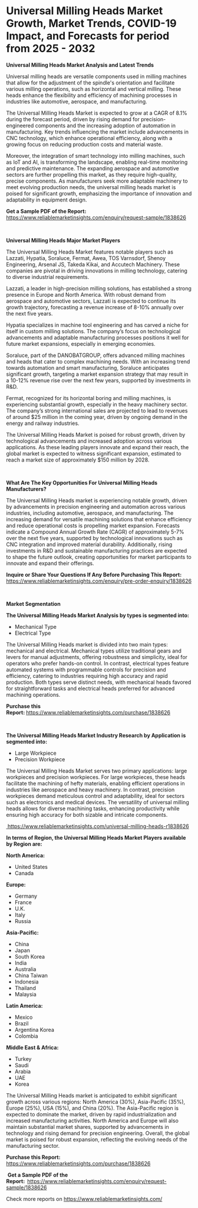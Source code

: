 <p><h1>Universal Milling Heads Market Growth, Market Trends, COVID-19 Impact, and Forecasts for period from 2025 - 2032</h1></p><p><strong>Universal Milling Heads Market Analysis and Latest Trends</strong></p>
<p><p>Universal milling heads are versatile components used in milling machines that allow for the adjustment of the spindle's orientation and facilitate various milling operations, such as horizontal and vertical milling. These heads enhance the flexibility and efficiency of machining processes in industries like automotive, aerospace, and manufacturing.</p><p>The Universal Milling Heads Market is expected to grow at a CAGR of 8.1% during the forecast period, driven by rising demand for precision-engineered components and the increasing adoption of automation in manufacturing. Key trends influencing the market include advancements in CNC technology, which enhance operational efficiency, along with a growing focus on reducing production costs and material waste. </p><p>Moreover, the integration of smart technology into milling machines, such as IoT and AI, is transforming the landscape, enabling real-time monitoring and predictive maintenance. The expanding aerospace and automotive sectors are further propelling this market, as they require high-quality, precise components. As manufacturers seek more adaptable machinery to meet evolving production needs, the universal milling heads market is poised for significant growth, emphasizing the importance of innovation and adaptability in equipment design.</p></p>
<p><strong>Get a Sample PDF of the Report:&nbsp;</strong> <a href="https://www.reliablemarketinsights.com/enquiry/request-sample/1838626?utm_campaign=3038&utm_medium=2&utm_source=Github&utm_content=ia&utm_term=11042025&utm_id=universal-milling-heads">https://www.reliablemarketinsights.com/enquiry/request-sample/1838626</a></p>
<p>&nbsp;</p>
<p><strong>Universal Milling Heads Major Market Players</strong></p>
<p><p>The Universal Milling Heads Market features notable players such as Lazzati, Hypatia, Soraluce, Fermat, Awea, TOS Varnsdorf, Shenoy Engineering, Arsenal JS, Takeda Kikai, and Accutech Machinery. These companies are pivotal in driving innovations in milling technology, catering to diverse industrial requirements.</p><p>Lazzati, a leader in high-precision milling solutions, has established a strong presence in Europe and North America. With robust demand from aerospace and automotive sectors, Lazzati is expected to continue its growth trajectory, forecasting a revenue increase of 8-10% annually over the next five years.</p><p>Hypatia specializes in machine tool engineering and has carved a niche for itself in custom milling solutions. The company’s focus on technological advancements and adaptable manufacturing processes positions it well for future market expansions, especially in emerging economies.</p><p>Soraluce, part of the DANOBATGROUP, offers advanced milling machines and heads that cater to complex machining needs. With an increasing trend towards automation and smart manufacturing, Soraluce anticipates significant growth, targeting a market expansion strategy that may result in a 10-12% revenue rise over the next few years, supported by investments in R&D.</p><p>Fermat, recognized for its horizontal boring and milling machines, is experiencing substantial growth, especially in the heavy machinery sector. The company’s strong international sales are projected to lead to revenues of around $25 million in the coming year, driven by ongoing demand in the energy and railway industries.</p><p>The Universal Milling Heads Market is poised for robust growth, driven by technological advancements and increased adoption across various applications. As these leading players innovate and expand their reach, the global market is expected to witness significant expansion, estimated to reach a market size of approximately $150 million by 2028.</p></p>
<p>&nbsp;</p>
<p><strong>What Are The Key Opportunities For Universal Milling Heads Manufacturers?</strong></p>
<p><p>The Universal Milling Heads market is experiencing notable growth, driven by advancements in precision engineering and automation across various industries, including automotive, aerospace, and manufacturing. The increasing demand for versatile machining solutions that enhance efficiency and reduce operational costs is propelling market expansion. Forecasts indicate a Compound Annual Growth Rate (CAGR) of approximately 5-7% over the next five years, supported by technological innovations such as CNC integration and improved material durability. Additionally, rising investments in R&D and sustainable manufacturing practices are expected to shape the future outlook, creating opportunities for market participants to innovate and expand their offerings.</p></p>
<p><strong>Inquire or Share Your Questions If Any Before Purchasing This Report:</strong> <a href="https://www.reliablemarketinsights.com/enquiry/pre-order-enquiry/1838626?utm_campaign=3038&utm_medium=2&utm_source=Github&utm_content=ia&utm_term=11042025&utm_id=universal-milling-heads">https://www.reliablemarketinsights.com/enquiry/pre-order-enquiry/1838626</a></p>
<p>&nbsp;</p>
<p><strong>Market Segmentation</strong></p>
<p><strong>The Universal Milling Heads Market Analysis by types is segmented into:</strong></p>
<p><ul><li>Mechanical Type</li><li>Electrical Type</li></ul></p>
<p><p>The Universal Milling Heads market is divided into two main types: mechanical and electrical. Mechanical types utilize traditional gears and levers for manual adjustments, offering robustness and simplicity, ideal for operators who prefer hands-on control. In contrast, electrical types feature automated systems with programmable controls for precision and efficiency, catering to industries requiring high accuracy and rapid production. Both types serve distinct needs, with mechanical heads favored for straightforward tasks and electrical heads preferred for advanced machining operations.</p></p>
<p><strong>Purchase this Report:&nbsp;</strong><a href="https://www.reliablemarketinsights.com/purchase/1838626?utm_campaign=3038&utm_medium=2&utm_source=Github&utm_content=ia&utm_term=11042025&utm_id=universal-milling-heads">https://www.reliablemarketinsights.com/purchase/1838626</a></p>
<p>&nbsp;</p>
<p><strong>The Universal Milling Heads Market Industry Research by Application is segmented into:</strong></p>
<p><ul><li>Large Workpiece</li><li>Precision Workpiece</li></ul></p>
<p><p>The Universal Milling Heads Market serves two primary applications: large workpieces and precision workpieces. For large workpieces, these heads facilitate the machining of hefty materials, enabling efficient operations in industries like aerospace and heavy machinery. In contrast, precision workpieces demand meticulous control and adaptability, ideal for sectors such as electronics and medical devices. The versatility of universal milling heads allows for diverse machining tasks, enhancing productivity while ensuring high accuracy for both sizable and intricate components.</p></p>
<p><a href="https://www.reliablemarketinsights.com/universal-milling-heads-r1838626?utm_campaign=3038&utm_medium=2&utm_source=Github&utm_content=ia&utm_term=11042025&utm_id=universal-milling-heads">&nbsp;https://www.reliablemarketinsights.com/universal-milling-heads-r1838626</a></p>
<p><strong>In terms of Region, the Universal Milling Heads Market Players available by Region are:</strong></p>
<p>
    <p> <strong> North America: </strong>
        <ul>
            <li>United States</li>
            <li>Canada</li>
        </ul>
        </p> 
    <p> <strong> Europe: </strong>
        <ul>
            <li>Germany</li>
            <li>France</li>
            <li>U.K.</li>
            <li>Italy</li>
            <li>Russia</li>
        </ul>
        </p> 
    <p> <strong> Asia-Pacific: </strong>
        <ul>
            <li>China</li>
            <li>Japan</li>
            <li>South Korea</li>
            <li>India</li>
            <li>Australia</li>
            <li>China Taiwan</li>
            <li>Indonesia</li>
            <li>Thailand</li>
            <li>Malaysia</li>
        </ul>
        </p> 
    <p> <strong> Latin America: </strong>
        <ul>
            <li>Mexico</li>
            <li>Brazil</li>
            <li>Argentina Korea</li>
            <li>Colombia</li>
        </ul>
        </p> 
    <p> <strong> Middle East & Africa: </strong>
        <ul>
            <li>Turkey</li>
            <li>Saudi</li>
            <li>Arabia</li>
            <li>UAE</li>
            <li>Korea</li>
        </ul>
    </p>
    </p>
<p><p>The Universal Milling Heads market is anticipated to exhibit significant growth across various regions: North America (30%), Asia-Pacific (35%), Europe (25%), USA (15%), and China (20%). The Asia-Pacific region is expected to dominate the market, driven by rapid industrialization and increased manufacturing activities. North America and Europe will also maintain substantial market shares, supported by advancements in technology and rising demand for precision engineering. Overall, the global market is poised for robust expansion, reflecting the evolving needs of the manufacturing sector.</p></p>
<p><strong>Purchase this Report: </strong><a href="https://www.reliablemarketinsights.com/purchase/1838626?utm_campaign=3038&utm_medium=2&utm_source=Github&utm_content=ia&utm_term=11042025&utm_id=universal-milling-heads">https://www.reliablemarketinsights.com/purchase/1838626</a></p>
<p>&nbsp;<strong>Get a Sample PDF of the Report:&nbsp;&nbsp;</strong><a href="https://www.reliablemarketinsights.com/enquiry/request-sample/1838626?utm_campaign=3038&utm_medium=2&utm_source=Github&utm_content=ia&utm_term=11042025&utm_id=universal-milling-heads">https://www.reliablemarketinsights.com/enquiry/request-sample/1838626</a></p>
<p><strong></strong></p>
<p>Check more reports on <a href="https://www.reliablemarketinsights.com/?utm_campaign=3038&utm_medium=2&utm_source=Github&utm_content=ia&utm_term=11042025&utm_id=universal-milling-heads">https://www.reliablemarketinsights.com/</a></p>